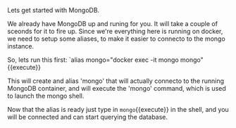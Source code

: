 Lets get started with MongoDB.

We already have MongoDB up and runing for you. It will take a couple of sceonds for it to fire up.
Since we're everything here is running on docker, we need to setup some aliases, to make it easier to connecto to the
mongo instance.

So, lets run this first: `alias mongo="docker exec -it mongo mongo"{{execute}}

This will create and alias 'mongo' that will actually connecto to the running MongoDB container, and will execute the 'mongo' command,
which is used to launch the mongo shell.

Now that the alias is ready just type in `mongo`{{execute}} in the shell, and you will be connected and can start querying the database.

